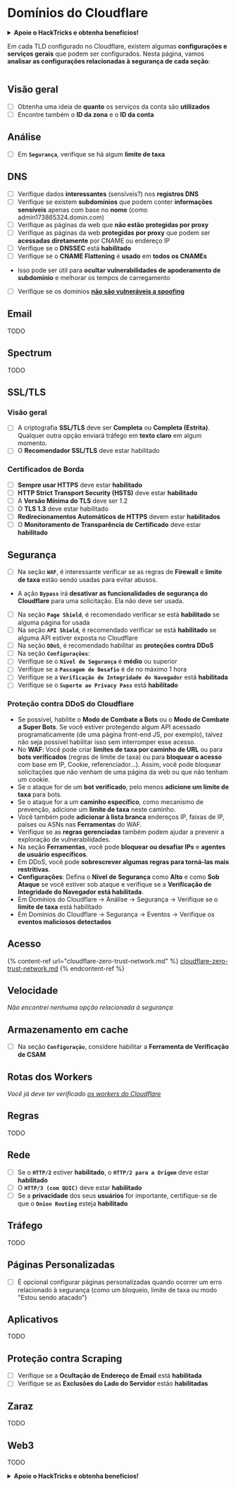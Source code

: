 # Domínios do Cloudflare

<details>

<summary><strong>Apoie o HackTricks e obtenha benefícios!</strong></summary>

* Se você quiser ver sua **empresa anunciada no HackTricks** ou se quiser acessar a **versão mais recente do PEASS ou baixar o HackTricks em PDF**, verifique os [**PLANOS DE ASSINATURA**](https://github.com/sponsors/carlospolop)!
* Obtenha o [**swag oficial do PEASS & HackTricks**](https://peass.creator-spring.com)
* Descubra [**A Família PEASS**](https://opensea.io/collection/the-peass-family), nossa coleção exclusiva de [**NFTs**](https://opensea.io/collection/the-peass-family)
* **Junte-se ao** 💬 [**grupo Discord**](https://discord.gg/hRep4RUj7f) ou ao [**grupo Telegram**](https://t.me/peass) ou **siga-me** no **Twitter** 🐦 [**@carlospolopm**](https://twitter.com/carlospolopm)**.**
* **Compartilhe suas técnicas de hacking enviando PRs para os repositórios do** [**HackTricks**](https://github.com/carlospolop/hacktricks) e [**HackTricks Cloud**](https://github.com/carlospolop/hacktricks-cloud) no GitHub.

</details>

Em cada TLD configurado no Cloudflare, existem algumas **configurações e serviços gerais** que podem ser configurados. Nesta página, vamos **analisar as configurações relacionadas à segurança de cada seção**:

<figure><img src="../../.gitbook/assets/image (2) (4).png" alt=""><figcaption></figcaption></figure>

## Visão geral

* [ ] Obtenha uma ideia de **quanto** os serviços da conta são **utilizados**
* [ ] Encontre também o **ID da zona** e o **ID da conta**

## Análise

* [ ] Em **`Segurança`**, verifique se há algum **limite de taxa**

## DNS

* [ ] Verifique dados **interessantes** (sensíveis?) nos **registros DNS**
* [ ] Verifique se existem **subdomínios** que podem conter **informações sensíveis** apenas com base no **nome** (como admin173865324.domin.com)
* [ ] Verifique as páginas da web que **não estão** **protegidas por proxy**
* [ ] Verifique as páginas da web **protegidas por proxy** que podem ser **acessadas diretamente** por CNAME ou endereço IP
* [ ] Verifique se o **DNSSEC** está **habilitado**
* [ ] Verifique se o **CNAME Flattening** é **usado** em **todos os CNAMEs**
* Isso pode ser útil para **ocultar vulnerabilidades de apoderamento de subdomínio** e melhorar os tempos de carregamento
* [ ] Verifique se os domínios [**não são vulneráveis a spoofing**](https://book.hacktricks.xyz/network-services-pentesting/pentesting-smtp#mail-spoofing)

## **Email**

TODO

## Spectrum

TODO

## SSL/TLS

### **Visão geral**

* [ ] A criptografia **SSL/TLS** deve ser **Completa** ou **Completa (Estrita)**. Qualquer outra opção enviará tráfego em **texto claro** em algum momento.
* [ ] O **Recomendador SSL/TLS** deve estar habilitado

### Certificados de Borda

* [ ] **Sempre usar HTTPS** deve estar **habilitado**
* [ ] **HTTP Strict Transport Security (HSTS)** deve estar **habilitado**
* [ ] A **Versão Mínima do TLS** deve ser 1.2
* [ ] O **TLS 1.3** deve estar habilitado
* [ ] **Redirecionamentos Automáticos de HTTPS** devem estar **habilitados**
* [ ] O **Monitoramento de Transparência de Certificado** deve estar **habilitado**

## **Segurança**

* [ ] Na seção **`WAF`**, é interessante verificar se as regras de **Firewall** e **limite de taxa** estão sendo usadas para evitar abusos.
* A ação **`Bypass`** irá **desativar as funcionalidades de segurança do Cloudflare** para uma solicitação. Ela não deve ser usada.
* [ ] Na seção **`Page Shield`**, é recomendado verificar se está **habilitado** se alguma página for usada
* [ ] Na seção **`API Shield`**, é recomendado verificar se está **habilitado** se alguma API estiver exposta no Cloudflare
* [ ] Na seção **`DDoS`**, é recomendado habilitar as **proteções contra DDoS**
* [ ] Na seção **`Configurações`**:
* [ ] Verifique se o **`Nível de Segurança`** é **médio** ou superior
* [ ] Verifique se a **`Passagem de Desafio`** é de no máximo 1 hora
* [ ] Verifique se a **`Verificação de Integridade do Navegador`** está **habilitada**
* [ ] Verifique se o **`Suporte ao Privacy Pass`** está **habilitado**

### **Proteção contra DDoS do Cloudflare**

* Se possível, habilite o **Modo de Combate a Bots** ou o **Modo de Combate a Super Bots**. Se você estiver protegendo algum API acessado programaticamente (de uma página front-end JS, por exemplo), talvez não seja possível habilitar isso sem interromper esse acesso.
* No **WAF**: Você pode criar **limites de taxa por caminho de URL** ou para **bots verificados** (regras de limite de taxa) ou para **bloquear o acesso** com base em IP, Cookie, referenciador...). Assim, você pode bloquear solicitações que não venham de uma página da web ou que não tenham um cookie.
* Se o ataque for de um **bot verificado**, pelo menos **adicione um limite de taxa** para bots.
* Se o ataque for a um **caminho específico**, como mecanismo de prevenção, adicione um **limite de taxa** neste caminho.
* Você também pode **adicionar à lista branca** endereços IP, faixas de IP, países ou ASNs nas **Ferramentas** do WAF.
* Verifique se as **regras gerenciadas** também podem ajudar a prevenir a exploração de vulnerabilidades.
* Na seção **Ferramentas**, você pode **bloquear ou desafiar IPs** e **agentes de usuário específicos**.
* Em DDoS, você pode **sobrescrever algumas regras para torná-las mais restritivas**.
* **Configurações**: Defina o **Nível de Segurança** como **Alto** e como **Sob Ataque** se você estiver sob ataque e verifique se a **Verificação de Integridade do Navegador está habilitada**.
* Em Domínios do Cloudflare -> Análise -> Segurança -> Verifique se o **limite de taxa** está habilitado
* Em Domínios do Cloudflare -> Segurança -> Eventos -> Verifique os **eventos maliciosos detectados**

## Acesso

{% content-ref url="cloudflare-zero-trust-network.md" %}
[cloudflare-zero-trust-network.md](cloudflare-zero-trust-network.md)
{% endcontent-ref %}

## Velocidade

_Não encontrei nenhuma opção relacionada à segurança_

## Armazenamento em cache

* [ ] Na seção **`Configuração`**, considere habilitar a **Ferramenta de Verificação de CSAM**
## **Rotas dos Workers**

_Você já deve ter verificado_ [_os workers do Cloudflare_](./#workers)

## Regras

TODO

## Rede

* [ ] Se o **`HTTP/2`** estiver **habilitado**, o **`HTTP/2 para a Origem`** deve estar **habilitado**
* [ ] O **`HTTP/3 (com QUIC)`** deve estar **habilitado**
* [ ] Se a **privacidade** dos seus **usuários** for importante, certifique-se de que o **`Onion Routing`** esteja **habilitado**

## **Tráfego**

TODO

## Páginas Personalizadas

* [ ] É opcional configurar páginas personalizadas quando ocorrer um erro relacionado à segurança (como um bloqueio, limite de taxa ou modo "Estou sendo atacado")

## Aplicativos

TODO

## Proteção contra Scraping

* [ ] Verifique se a **Ocultação de Endereço de Email** está **habilitada**
* [ ] Verifique se as **Exclusões do Lado do Servidor** estão **habilitadas**

## **Zaraz**

TODO

## **Web3**

TODO

<details>

<summary><strong>Apoie o HackTricks e obtenha benefícios!</strong></summary>

* Se você deseja ver sua **empresa anunciada no HackTricks** ou se deseja acessar a **última versão do PEASS ou baixar o HackTricks em PDF**, verifique os [**PLANOS DE ASSINATURA**](https://github.com/sponsors/carlospolop)!
* Adquira o [**swag oficial do PEASS & HackTricks**](https://peass.creator-spring.com)
* Descubra [**A Família PEASS**](https://opensea.io/collection/the-peass-family), nossa coleção exclusiva de [**NFTs**](https://opensea.io/collection/the-peass-family)
* **Junte-se ao** 💬 [**grupo do Discord**](https://discord.gg/hRep4RUj7f) ou ao [**grupo do Telegram**](https://t.me/peass) ou **siga-me** no **Twitter** 🐦 [**@carlospolopm**](https://twitter.com/carlospolopm)**.**
* **Compartilhe suas técnicas de hacking enviando PRs para os repositórios do** [**HackTricks**](https://github.com/carlospolop/hacktricks) e [**HackTricks Cloud**](https://github.com/carlospolop/hacktricks-cloud) no GitHub.

</details>
